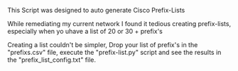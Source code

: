 This Script was designed to auto generate Cisco Prefix-Lists

While remediating my current network I found it tedious creating prefix-lists, especially when yo uhave a list of 20 or 30 + prefix's

Creating a list couldn't be simpler, Drop your list of prefix's in the "prefixs.csv" file, execute the "prefix-list.py" script and see the results in the "prefix_list_config.txt" file. 
